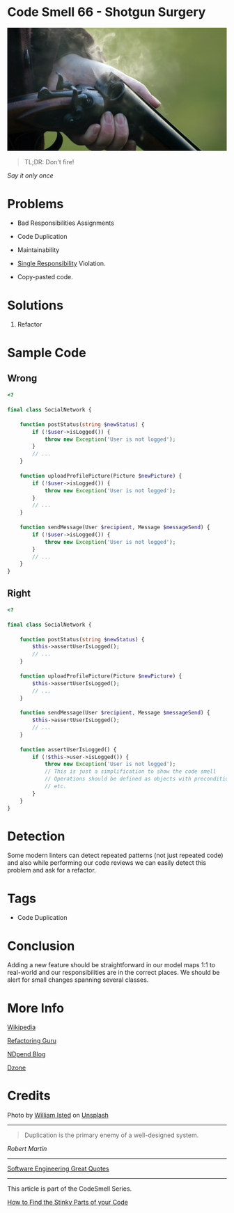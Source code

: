 # Code Smell 66 - Shotgun Surgery

![Code Smell 66 - Shotgun Surgery](Code%20Smell%2066%20-%20Shotgun%20Surgery.jpg)

> TL;DR: Don't fire!

*Say it only once*

# Problems

- Bad Responsibilities Assignments
 
- Code Duplication

- Maintainability

- [Single Responsibility](https://en.wikipedia.org/wiki/Single-responsibility_principle) Violation.

- Copy-pasted code.

# Solutions

1. Refactor

# Sample Code

## Wrong

[Gist Url]: # (https://gist.github.com/mcsee/cb3d9eb1ede5297a16006a1453009867)

```php
<?

final class SocialNetwork {

    function postStatus(string $newStatus) {
        if (!$user->isLogged()) {
            throw new Exception('User is not logged');
        }
        // ...
    }

    function uploadProfilePicture(Picture $newPicture) {
        if (!$user->isLogged()) {
            throw new Exception('User is not logged');
        }
        // ...
    }

    function sendMessage(User $recipient, Message $messageSend) {
        if (!$user->isLogged()) {
            throw new Exception('User is not logged');
        }
        // ...
    }
}
```

## Right

[Gist Url]: # (https://gist.github.com/mcsee/23a8649a28ec56db1d0874c1a32b4fc7)

```php
<?

final class SocialNetwork {

    function postStatus(string $newStatus) {
        $this->assertUserIsLogged();
        // ...
    }

    function uploadProfilePicture(Picture $newPicture) {
        $this->assertUserIsLogged();
        // ...
    }

    function sendMessage(User $recipient, Message $messageSend) {
        $this->assertUserIsLogged();
        // ...
    }

    function assertUserIsLogged() {
        if (!$this->user->isLogged()) {
            throw new Exception('User is not logged');
            // This is just a simplification to show the code smell
            // Operations should be defined as objects with preconditions
            // etc.
        }
    }
}
```

# Detection

Some modern linters can detect repeated patterns (not just repeated code) and also while performing our code reviews we can easily detect this problem and ask for a refactor.

# Tags

- Code Duplication

# Conclusion

Adding a new feature should be straightforward in our model maps 1:1 to real-world and our responsibilities are in the correct places. 
We should be alert for small changes spanning several classes.

# More Info

[Wikipedia](https://en.wikipedia.org/wiki/Shotgun_surgery)

[Refactoring Guru](https://refactoring.guru/es/smells/shotgun-surgery)

[NDpend Blog](https://blog.ndepend.com/shotgun-surgery)

[Dzone](https://dzone.com/articles/code-smell-shot-surgery)

# Credits

Photo by [William Isted](https://unsplash.com/@williamisted) on [Unsplash](https://unsplash.com/s/photos/shotgun)
    
* * *

> Duplication is the primary enemy of a well-designed system.

_Robert Martin_
 
* * *
 
[Software Engineering Great Quotes](https://github.com/mcsee/Software-Design-Articles/tree/main/Articles/Quotes/Software%20Engineering%20Great%20Quotes/readme.md)

* * *

This article is part of the CodeSmell Series.

[How to Find the Stinky Parts of your Code](https://github.com/mcsee/Software-Design-Articles/tree/main/Articles/Code%20Smells/How%20to%20Find%20the%20Stinky%20parts%20of%20your%20Code/readme.md)